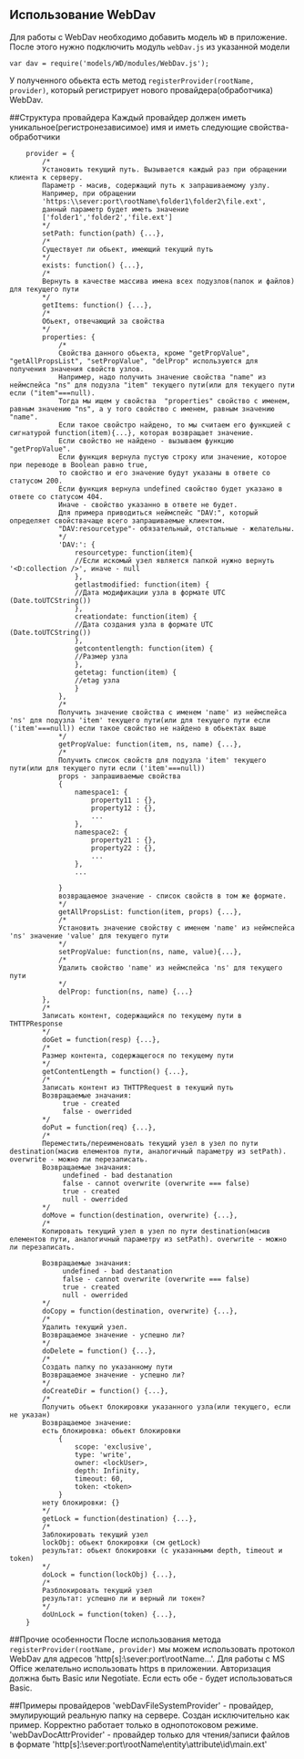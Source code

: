 ## Использование WebDav
Для работы с WebDav необходимо добавить модель `WD` в приложение. После этого нужно подключить модуль `webDav.js` из указанной модели  

    var dav = require('models/WD/modules/WebDav.js');
У полученного обьекта есть метод `registerProvider(rootName, provider)`, который регистрирует нового провайдера(обработчика) WebDav.

##Структура провайдера
Каждый провайдер должен иметь уникальное(регистронезависимое) имя и иметь следующие свойства-обработчики

        provider = {
            /*
            Установить текущий путь. Вызывается каждый раз при обращении клиента к серверу. 
            Параметр - масив, содержащий путь к запрашиваемому узлу. 
            Например, при обращении
            'https:\\sever:port\rootName\folder1\folder2\file.ext', 
            данный параметр будет иметь значение
            ['folder1','folder2','file.ext']
            */
            setPath: function(path) {...},
            /*
            Существует ли обьект, имеющий текущий путь
            */
            exists: function() {...},
            /*
            Вернуть в качестве массива имена всех подузлов(папок и файлов) для текущего пути 
            */
            getItems: function() {...},
            /*
            Обьект, отвечающий за свойства
            */
            properties: {
                /*
                Свойства данного обьекта, кроме "getPropValue", "getAllPropsList", "setPropValue", "delProp" используются для получения значения свойств узлов. 
				Например, надо получить значение свойства "name" из неймспейса "ns" для подузла "item" текущего пути(или для текущего пути если ("item"===null). 
				Тогда мы ищем у свойства  "properties" свойство с именем, равным значению "ns", а у того свойство с именем, равным значению "name". 
				Если такое свойстро найдено, то мы считаем его функцией с сигнатурой function(item){...}, которая возвращает значение. 
				Если свойство не найдено - вызываем функцию  "getPropValue". 
				Если функция вернула пустую строку или значение, которое при переводе в Boolean равно true, 
				то свойство и его значение будут указаны в ответе со статусом 200.
				Если функция вернула undefined свойство будет указано в ответе со статусом 404.
				Иначе - свойство указанно в ответе не будет.
				Для примера приводиться неймспейс "DAV:", который определяет свойствачаще всего запрашиваемые клиентом. 
				"DAV:resourcetype"- обязательный, отстальные - желательны.
                */
                'DAV:': {
                    resourcetype: function(item){
                    //Если искомый узел является папкой нужно вернуть '<D:collection />', иначе - null
                    },
                    getlastmodified: function(item) {
                    //Дата модификации узла в формате UTC (Date.toUTCString())
                    },
                    creationdate: function(item) {
                    //Дата создания узла в формате UTC (Date.toUTCString())
                    },
                    getcontentlength: function(item) {
                    //Размер узла
                    },
                    getetag: function(item) {
                    //etag узла
                    }
                },                
                /*
                Получить значение свойства с именем 'name' из неймспейса 'ns' для подузла 'item' текущего пути(или для текущего пути если ('item'===null)) если такое свойство не найдено в обьектах выше
                */
                getPropValue: function(item, ns, name) {...},
                /*
                Получить список свойств для подузла 'item' текущего пути(или для текущего пути если ('item'===null))
                props - запрашиваемые свойства
				{
					namespace1: {
						property11 : {},
						property12 : {},
						...
					},
					namespace2: {
						property21 : {},
						property22 : {},
						...
					},
					...
					
				}
				возвращаемое значение - список свойств в том же формате.
                */
                getAllPropsList: function(item, props) {...},
                /*
                Установить значение свойству с именем 'name' из неймспейса 'ns' значение 'value' для текущего пути 
                */
                setPropValue: function(ns, name, value){...},
                /*
                Удалить свойство 'name' из неймспейса 'ns' для текущего пути
                */
                delProp: function(ns, name) {...}
            },
            /*
            Записать контент, содержащийся по текущему пути в THTTPResponse
            */
            doGet = function(resp) {...},
            /*
            Размер контента, содержащегося по текущему пути
            */
            getContentLength = function() {...},
            /*
            Записать контент из THTTPRequest в текущий путь
            Возвращаемые значания:
                 true - created            
                 false - owerrided
            */
            doPut = function(req) {...},
            /*
            Переместить/переименовать текущий узел в узел по пути destination(масив елементов пути, аналогичный параметру из setPath). overwrite - можно ли перезаписать.
            Возвращаемые значания:
                 undefined - bad destanation
                 false - cannot overwrite (overwrite === false)
                 true - created
                 null - owerrided            
            */
            doMove = function(destination, overwrite) {...},
            /*
            Копировать текущий узел в узел по пути destination(масив елементов пути, аналогичный параметру из setPath). overwrite - можно ли перезаписать.
			
            Возвращаемые значания:
                 undefined - bad destanation
                 false - cannot overwrite (overwrite === false)
                 true - created
                 null - owerrided            
            */
            doCopy = function(destination, overwrite) {...},
            /*
            Удалить текущий узел.
            Возвращаемое значение - успешно ли?
            */
            doDelete = function() {...},
            /*
            Создать папку по указанному пути
            Возвращаемое значение - успешно ли?
            */
            doCreateDir = function() {...},
            /*
            Получить обьект блокировки указанного узла(или текущего, если не указан)
            Возвращаемое значение:
            есть блокировка: обьект блокировки
                {
                    scope: 'exclusive',
                    type: 'write',
                    owner: <lockUser>,
                    depth: Infinity,
                    timeout: 60,
                    token: <token>
                }
            нету блокировки: {}
            */
            getLock = function(destination) {...},
            /*
            Заблокировать текущий узел
            lockObj: обьект блокировки (см getLock)
            результат: обьект блокировки (с указанными depth, timeout и token)
            */
            doLock = function(lockObj) {...},
            /*
            Разблокировать текущий узел
            результат: успешно ли и верный ли токен?
            */
            doUnLock = function(token) {...},
        }
        
##Прочие особенности
После использования метода `registerProvider(rootName, provider)` мы можем использовать протокол WebDav для адресов 'http[s]:\\sever:port\rootName\...'. 
Для работы с MS Office желательно использовать https в приложении. Авторизация должна быть Basic или Negotiate. Если есть обе - будет использоваться Basic.

##Примеры провайдеров
'webDavFileSystemProvider' - провайдер, эмулирующий реальную папку на сервере. Создан исключительно как пример. Корректно работает только в однопотоковом режиме.
'webDavDocAttrProvider' - провайдер только для чтения/записи файлов в формате 'http[s]:\\sever:port\rootName\entity\attribute\id\main.ext'
